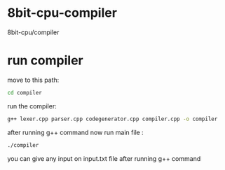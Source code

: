 # 8bit-cpu-compiler
8bit-cpu/compiler
# run compiler

move to this path:

```bash
cd compiler
```
run the compiler:

```bash
g++ lexer.cpp parser.cpp codegenerator.cpp compiler.cpp -o compiler
```
after running g++ command now run main file :

```bash
./compiler
```
you can give any input on input.txt file after running g++ command

